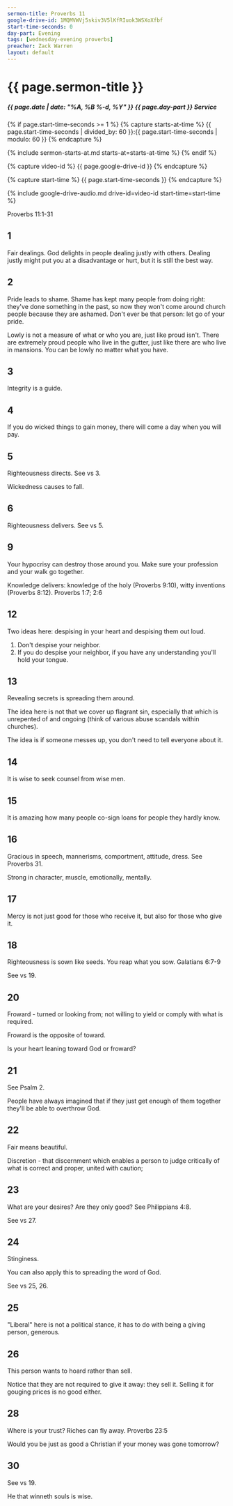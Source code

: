 ```yaml
---
sermon-title: Proverbs 11
google-drive-id: 1MQMVWVj5skiv3V5lKfRIuok3WSXoXfbf
start-time-seconds: 0
day-part: Evening
tags: [wednesday-evening proverbs]
preacher: Zack Warren
layout: default
---
```


# {{ page.sermon-title }}

##### {{ page.date | date: "%A, %B %-d, %Y" }} {{ page.day-part }} Service

{% if page.start-time-seconds >= 1 %}
{% capture starts-at-time %}
{{ page.start-time-seconds | divided_by: 60 }}:{{ page.start-time-seconds | modulo: 60 }}
{% endcapture %}

{% include sermon-starts-at.md starts-at=starts-at-time %}
{% endif %}

{% capture video-id %}
{{ page.google-drive-id }}
{% endcapture %}

{% capture start-time %}
{{ page.start-time-seconds }}
{% endcapture %}

{% include google-drive-audio.md drive-id=video-id start-time=start-time %}

Proverbs 11:1-31

## 1

Fair dealings. God delights in people dealing justly with others. Dealing justly might put you at a disadvantage or hurt, but it is still the best way.

## 2

Pride leads to shame. Shame has kept many people from doing right: they've done something in the past, so now they won't come around church people because they are ashamed. Don't ever be that person: let go of your pride.

Lowly is not a measure of what or who you are, just like proud isn't. There are extremely proud people who live in the gutter, just like there are who live in mansions. You can be lowly no matter what you have.

## 3

Integrity is a guide.

## 4

If you do wicked things to gain money, there will come a day when you will pay.

## 5

Righteousness directs. See vs 3.

Wickedness causes to fall.

## 6

Righteousness delivers. See vs 5.

## 9

Your hypocrisy can destroy those around you. Make sure your profession and your walk go together.

Knowledge delivers: knowledge of the holy (Proverbs 9:10), witty inventions (Proverbs 8:12). Proverbs 1:7; 2:6

## 12

Two ideas here: despising in your heart and despising them out loud.
1. Don't despise your neighbor.
2. If you do despise your neighbor, if you have any understanding you'll hold your tongue.

## 13

Revealing secrets is spreading them around.

The idea here is not that we cover up flagrant sin, especially that which is unrepented of and ongoing (think of various abuse scandals within churches).

The idea is if someone messes up, you don't need to tell everyone about it.

## 14

It is wise to seek counsel from wise men.

## 15

It is amazing how many people co-sign loans for people they hardly know.

## 16

Gracious in speech, mannerisms, comportment, attitude, dress. See Proverbs 31.

Strong in character, muscle, emotionally, mentally.

## 17

Mercy is not just good for those who receive it, but also for those who give it.

## 18

Righteousness is sown like seeds. You reap what you sow. Galatians 6:7-9

See vs 19.

## 20

Froward - turned or looking from; not willing to yield or comply with what is required.

Froward is the opposite of toward.

Is your heart leaning toward God or froward?

## 21

See Psalm 2.

People have always imagined that if they just get enough of them together they'll be able to overthrow God.

## 22

Fair means beautiful.

Discretion - that discernment which enables a person to judge critically of what is correct and proper, united with caution;

## 23

What are your desires? Are they only good? See Philippians 4:8.

See vs 27.

## 24

Stinginess.

You can also apply this to spreading the word of God.

See vs 25, 26.

## 25

"Liberal" here is not a political stance, it has to do with being a giving person, generous.

## 26

This person wants to hoard rather than sell.

Notice that they are not required to give it away: they sell it. Selling it for gouging prices is no good either.

## 28

Where is your trust? Riches can fly away. Proverbs 23:5

Would you be just as good a Christian if your money was gone tomorrow?

## 30

See vs 19.

He that winneth souls is wise.